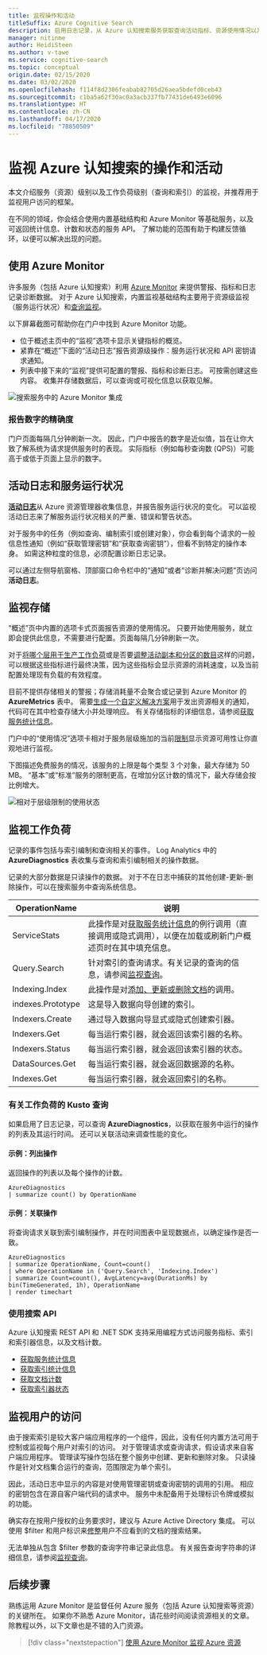 ```yaml
---
title: 监视操作和活动
titleSuffix: Azure Cognitive Search
description: 启用日志记录，从 Azure 认知搜索服务获取查询活动指标、资源使用情况以及其他系统数据。
manager: nitinme
author: HeidiSteen
ms.author: v-tawe
ms.service: cognitive-search
ms.topic: conceptual
origin.date: 02/15/2020
ms.date: 03/02/2020
ms.openlocfilehash: f114f8d2306feabab82705d26aea5bdefd0ceb43
ms.sourcegitcommit: c1ba5a62f30ac0a3acb337fb77431de6493e6096
ms.translationtype: HT
ms.contentlocale: zh-CN
ms.lasthandoff: 04/17/2020
ms.locfileid: "78850509"
---
```

# <a name="monitor-operations-and-activity-of-azure-cognitive-search"></a>监视 Azure 认知搜索的操作和活动

本文介绍服务（资源）级别以及工作负荷级别（查询和索引）的监视，并推荐用于监视用户访问的框架。

在不同的领域，你会结合使用内置基础结构和 Azure Monitor 等基础服务，以及可返回统计信息、计数和状态的服务 API。 了解功能的范围有助于构建反馈循环，以便可以解决出现的问题。

## <a name="use-azure-monitor"></a>使用 Azure Monitor

许多服务（包括 Azure 认知搜索）利用 [Azure Monitor](https://docs.azure.cn/azure-monitor/) 来提供警报、指标和日志记录诊断数据。 对于 Azure 认知搜索，内置监视基础结构主要用于资源级监视（服务运行状况）和[查询监视](search-monitor-queries.md)。

以下屏幕截图可帮助你在门户中找到 Azure Monitor 功能。

+ 位于概述主页中的“监视”选项卡显示关键指标的概览。 
+ 紧靠在“概述”下面的“活动日志”报告资源级操作：服务运行状况和 API 密钥请求通知。 
+ 列表中接下来的“监视”提供可配置的警报、指标和诊断日志。  可按需创建这些内容。 收集并存储数据后，可以查询或可视化信息以获取见解。

![搜索服务中的 Azure Monitor 集成](./media/search-monitor-usage/azure-monitor-search.png
 "搜索服务中的 Azure Monitor 集成")

### <a name="precision-of-reported-numbers"></a>报告数字的精确度

门户页面每隔几分钟刷新一次。 因此，门户中报告的数字是近似值，旨在让你大致了解系统为请求提供服务时的表现。 实际指标（例如每秒查询数 (QPS)）可能高于或低于页面上显示的数字。

## <a name="activity-logs-and-service-health"></a>活动日志和服务运行状况

[**活动日志**](https://docs.azure.cn/azure-monitor/platform/activity-log-view)从 Azure 资源管理器收集信息，并报告服务运行状况的变化。 可以监视活动日志来了解服务运行状况相关的严重、错误和警告状态。

对于服务中的任务（例如查询、编制索引或创建对象），你会看到每个请求的一般信息性通知（例如“获取管理密钥”和“获取查询密钥”），但看不到特定的操作本身。   如需这种粒度的信息，必须配置诊断日志记录。

可以通过左侧导航窗格、顶部窗口命令栏中的“通知”或者“诊断并解决问题”页访问**活动日志**。 

## <a name="monitor-storage"></a>监视存储

“概述”页中内置的选项卡式页面报告资源的使用情况。 只要开始使用服务，就立即会提供此信息，不需要进行配置。页面每隔几分钟刷新一次。 

对于[将哪个层用于生产工作负荷](search-sku-tier.md)或是否要[调整活动副本和分区的数目](search-capacity-planning.md)这样的问题，可以根据这些指标进行最终决策，因为这些指标会显示资源的消耗速度，以及当前配置处理现有负载的有效程度。

目前不提供存储相关的警报；存储消耗量不会聚合或记录到 Azure Monitor 的 **AzureMetrics** 表中。 需要[生成一个自定义解决方案](https://docs.azure.cn/azure-monitor/insights/solutions-creating)用于发出资源相关的通知，代码可在其中检查存储大小并处理响应。 有关存储指标的详细信息，请参阅[获取服务统计信息](https://docs.microsoft.com/rest/api/searchservice/get-service-statistics#response)。

门户中的“使用情况”选项卡相对于服务层级施加的当前[限制](search-limits-quotas-capacity.md)显示资源可用性让你直观地进行监视。  

下图描述免费服务的情况，该服务的上限是每个类型 3 个对象，最大存储为 50 MB。 “基本”或“标准”服务的限制更高，在增加分区计数的情况下，最大存储会按比例增大。

![相对于层级限制的使用状态](./media/search-monitor-usage/usage-tab.png
 "相对于层级限制的使用状态")

## <a name="monitor-workloads"></a>监视工作负荷

记录的事件包括与索引编制和查询相关的事件。 Log Analytics 中的 **AzureDiagnostics** 表收集与查询和索引编制相关的操作数据。

记录的大部分数据是只读操作的数据。 对于不在日志中捕获的其他创建-更新-删除操作，可以在搜索服务中查询系统信息。

| OperationName | 说明 |
|---------------|-------------|
| ServiceStats | 此操作是对[获取服务统计信息](https://docs.microsoft.com/rest/api/searchservice/get-service-statistics)的例行调用（直接调用或隐式调用），以便在加载或刷新门户概述页时在其中填充信息。 |
| Query.Search |  针对索引的查询请求。有关记录的查询的信息，请参阅[监视查询](search-monitor-queries.md)。|
| Indexing.Index  | 此操作是对[添加、更新或删除文档](https://docs.microsoft.com/rest/api/searchservice/addupdate-or-delete-documents)的调用。 |
| indexes.Prototype | 这是导入数据向导创建的索引。 |
| Indexers.Create | 通过导入数据向导显式或隐式创建索引器。 |
| Indexers.Get | 每当运行索引器，就会返回该索引器的名称。 |
| Indexers.Status | 每当运行索引器，就会返回该索引器的状态。 |
| DataSources.Get | 每当运行索引器，就会返回数据源的名称。|
| Indexes.Get | 每当运行索引器，就会返回索引的名称。 |

### <a name="kusto-queries-about-workloads"></a>有关工作负荷的 Kusto 查询

如果启用了日志记录，可以查询 **AzureDiagnostics**，以获取在服务中运行的操作的列表及其运行时间。 还可以关联活动来调查性能的变化。

#### <a name="example-list-operations"></a>示例：列出操作 

返回操作的列表以及每个操作的计数。

```
AzureDiagnostics
| summarize count() by OperationName
```

#### <a name="example-correlate-operations"></a>示例：关联操作

将查询请求关联到索引编制操作，并在时间图表中呈现数据点，以确定操作是否一致。

```
AzureDiagnostics
| summarize OperationName, Count=count()
| where OperationName in ('Query.Search', 'Indexing.Index')
| summarize Count=count(), AvgLatency=avg(DurationMs) by bin(TimeGenerated, 1h), OperationName
| render timechart
```

### <a name="use-search-apis"></a>使用搜索 API

Azure 认知搜索 REST API 和 .NET SDK 支持采用编程方式访问服务指标、索引和索引器信息，以及文档计数。

+ [获取服务统计信息](https://docs.microsoft.com/azure/rest/api/searchservice/get-service-statistics)
+ [获取索引统计信息](https://docs.microsoft.com/azure/rest/api/searchservice/get-index-statistics)
+ [获取文档计数](https://docs.microsoft.com/azure/rest/api/searchservice/count-documents)
+ [获取索引器状态](https://docs.microsoft.com/azure/rest/api/searchservice/get-indexer-status)

## <a name="monitor-user-access"></a>监视用户的访问

由于搜索索引是较大客户端应用程序的一个组件，因此，没有任何内置方法可用于控制或监视每个用户对索引的访问。 对于管理请求或查询请求，假设请求来自客户端应用程序。 管理读写操作包括在整个服务中创建、更新和删除对象。 只读操作是针对文档集合运行的查询，范围限定为单个索引。 

因此，活动日志中显示的内容是对使用管理密钥或查询密钥的调用的引用。 相应的密钥包含在源自客户端代码的请求中。 服务中未配备用于处理标识令牌或模拟的功能。

确实存在按用户授权的业务要求时，建议与 Azure Active Directory 集成。 可以使用 $filter 和用户标识来[修整](search-security-trimming-for-azure-search-with-aad.md)用户不应看到的文档的搜索结果。 

无法单独从包含 $filter 参数的查询字符串记录此信息。 有关报告查询字符串的详细信息，请参阅[监视查询](search-monitor-queries.md)。

## <a name="next-steps"></a>后续步骤

熟练运用 Azure Monitor 是监督任何 Azure 服务（包括 Azure 认知搜索等资源）的关键所在。 如果你不熟悉 Azure Monitor，请花些时间阅读资源相关的文章。 除教程以外，以下文章也是不错的入门资源。

> [!div class="nextstepaction"]
> [使用 Azure Monitor 监视 Azure 资源](https://docs.azure.cn/azure-monitor/insights/monitor-azure-resource)